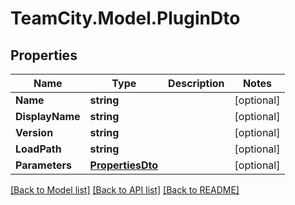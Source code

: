 # TeamCity.Model.PluginDto
## Properties

Name | Type | Description | Notes
------------ | ------------- | ------------- | -------------
**Name** | **string** |  | [optional] 
**DisplayName** | **string** |  | [optional] 
**Version** | **string** |  | [optional] 
**LoadPath** | **string** |  | [optional] 
**Parameters** | [**PropertiesDto**](PropertiesDto.md) |  | [optional] 

[[Back to Model list]](../README.md#documentation-for-models) [[Back to API list]](../README.md#documentation-for-api-endpoints) [[Back to README]](../README.md)

